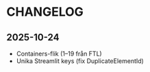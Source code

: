 # CHANGELOG

## 2025-10-24
- Containers-flik (1–19 från FTL)
- Unika Streamlit keys (fix DuplicateElementId)
